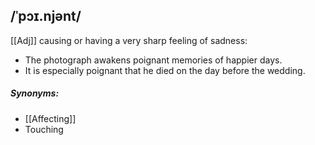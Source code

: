 ## /ˈpɔɪ.njənt/
[[Adj]]
causing or having a very sharp feeling of sadness:

- The photograph awakens poignant memories of happier days.
- It is especially poignant that he died on the day before the wedding.

##### Synonyms:
- [[Affecting]]
- Touching